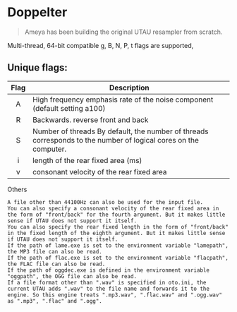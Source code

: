 # Doppelter

>Ameya has been building the original UTAU resampler from scratch.

Multi-thread, 64-bit compatible
g, B, N, P, t  flags are supported,
## Unique flags:

| Flag |  Description |        
|:----:|-----------------------------------------------------------------------------------------|
|   A  | High frequency emphasis rate of the noise component (default setting a100)|
|   R  | Backwards. reverse front and back|
|   S  | Number of threads By default, the number of threads corresponds to the number of logical cores on the computer.|
|   i  | length of the rear fixed area (ms)|
|   v  | consonant velocity of the rear fixed area |
	
  Others
    
    A file other than 44100Hz can also be used for the input file.
    You can also specify a consonant velocity of the rear fixed area in the form of "front/back" for the fourth argument. But it makes little sense if UTAU does not support it itself.
    You can also specify the rear fixed length in the form of "front/back" in the fixed length of the eighth argument. But it makes little sense if UTAU does not support it itself.
    If the path of lame.exe is set to the environment variable "lamepath", the MP3 file can also be read.
    If the path of flac.exe is set to the environment variable "flacpath", the FLAC file can also be read.
    If the path of oggdec.exe is defined in the environment variable "oggpath", the OGG file can also be read.
    If a file format other than ".wav" is specified in oto.ini, the current UTAU adds ".wav" to the file name and forwards it to the engine. So this engine treats ".mp3.wav", ".flac.wav" and ".ogg.wav" as ".mp3", ".flac" and ".ogg".